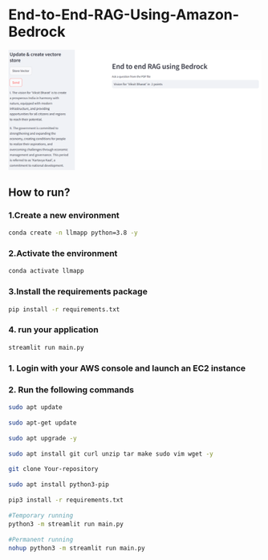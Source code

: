 # End-to-End-RAG-Using-Amazon-Bedrock
![alt text](image-1.png)

## How to run?

###  1.Create a new environment

```bash
conda create -n llmapp python=3.8 -y 
```


###  2.Activate the environment
```bash
conda activate llmapp 
```



###  3.Install the requirements package
```bash
pip install -r requirements.txt
```


###  4. run your application
```bash
streamlit run main.py
```

### 1. Login with your AWS console and launch an EC2 instance
### 2. Run the following commands
```bash
sudo apt update
```
```bash
sudo apt-get update
```
```bash
sudo apt upgrade -y
```
```bash
sudo apt install git curl unzip tar make sudo vim wget -y
```
```bash
git clone Your-repository
```
```bash
sudo apt install python3-pip
```
```bash
pip3 install -r requirements.txt
```
```bash
#Temporary running
python3 -m streamlit run main.py
```
```bash
#Permanent running
nohup python3 -m streamlit run main.py
``` 


